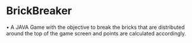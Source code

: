 # BrickBreaker
•	A JAVA Game with the objective to break the bricks that are distributed around the top of the game screen and points are calculated accordingly.
